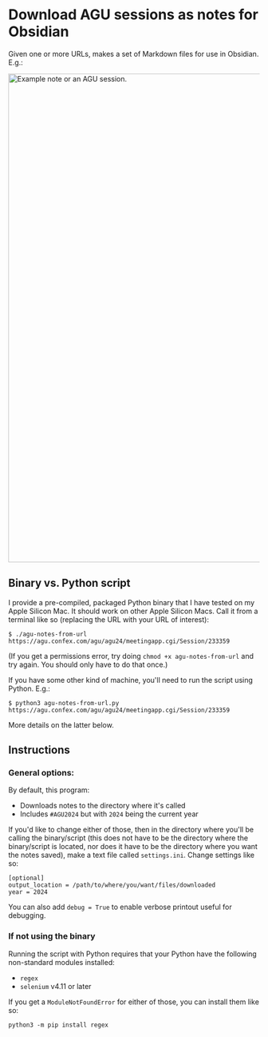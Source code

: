 # Download AGU sessions as notes for Obsidian

Given one or more URLs, makes a set of Markdown files for use in Obsidian. E.g.:

<img width="978" alt="Example note or an AGU session." src="https://user-images.githubusercontent.com/10454527/207506110-68ac370a-a30f-4150-9c0c-0f06484761ae.png">


## Binary vs. Python script

I provide a pre-compiled, packaged Python binary that I have tested on my Apple Silicon Mac. It should work on other Apple Silicon Macs. Call it from a terminal like so (replacing the URL with your URL of interest):
```
$ ./agu-notes-from-url https://agu.confex.com/agu/agu24/meetingapp.cgi/Session/233359
```
(If you get a permissions error, try doing `chmod +x agu-notes-from-url` and try again. You should only have to do that once.)

If you have some other kind of machine, you'll need to run the script using Python. E.g.:
```
$ python3 agu-notes-from-url.py https://agu.confex.com/agu/agu24/meetingapp.cgi/Session/233359
```
More details on the latter below.

## Instructions

### General options:

By default, this program:
- Downloads notes to the directory where it's called
- Includes `#AGU2024` but with `2024` being the current year

If you'd like to change either of those, then in the directory where you'll be calling the binary/script (this does not have to be the directory where the binary/script is located, nor does it have to be the directory where you want the notes saved), make a text file called `settings.ini`. Change settings like so:

```
[optional]
output_location = /path/to/where/you/want/files/downloaded
year = 2024
```

You can also add `debug = True` to enable verbose printout useful for debugging.

### If not using the binary
Running the script with Python requires that your Python have the following non-standard modules installed:
- `regex`
- `selenium` v4.11 or later

If you get a `ModuleNotFoundError` for either of those, you can install them like so:
```
python3 -m pip install regex
```
